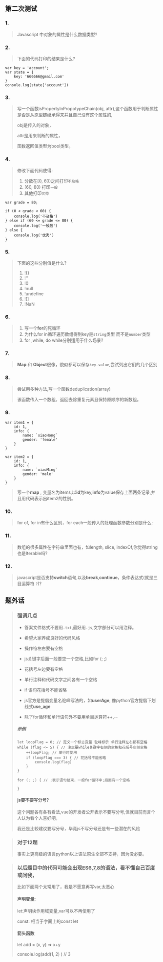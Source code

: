 ##                                                        第二次测试

### 1. 

> Javascript 中对象的属性是什么数据类型?

### 2.

> 下面的代码打印的结果是什么?

```
var key = 'account';
var state = {
    key: '666666@gmail.com'
}
console.log(state['account'])
```

### 3.

>写一个函数isPropertyInPropotypeChain(obj, attr),这个函数用于判断属性是否是从原型链继承得来并且自己没有这个属性的,
>
>obj是传入的对象，
>
>attr是用来判断的属性，
>
>函数返回值类型为bool类型。

### 4.

>修改下面代码使得:
>
>1. 分数在[0, 60)之间打印`不及格`
>2. [60, 80) 打印`一般`
>3. 其他打印`优秀`

```
var grade = 80;

if (0 < grade < 60) {
    console.log('不及格')
} else if (60 <= grade <= 80) {
    console.log('一般般')
} else {
    console.log('优秀')
}
```

### 5.

> 下面的这些分别值是什么?
>
> 1. !{}
> 2. !''
> 3. !0
> 4. !null
> 5. !undefine
> 6. ![]
> 7. !NaN

### 6.

>1. 写一个**for**的死循环
>2. 为什么for in循环遍历数组得到key是`string`类型 而不是`number`类型
>3. for ,while, do while分别适用于什么场景?

### 7.

>**Map** 和 **Object**很像，貌似都可以保存`key-value`,尝试列出它们的几个区别

### 8.

>尝试用多种方法,写一个函数deduplication(array) 
>
>该函数传入一个数组，返回去除重复元素且保持原顺序的新数组。

### 9.

```
var item1 = {
    id: 1,
    info: {
        name: `xiaoHong`
        gender: 'female'
    }
}

var item2 = {
    id: 1,
    info: {
        name: `xiaoMing`
        gender: 'male'
    }
}
```

>写一个**map** , 变量名为items,以**id**为key,**info**为value保存上面两条记录,并且用代码表示出item2的性别。



### 10.

>for of, for in有什么区别，for each一般传入的处理函数参数分别是什么;

### 11.

>数组的很多属性在字符串里面也有，如length, slice, indexOf,你觉得string也是Iterable吗?

### 12.

>javascript是否支持**switch**语句,以及**break**,**continue**，条件表达式(就是三目运算符 `?`)?



## 题外话

>### 强调几点
>
>- 答案文件格式不要用`.txt`,最好用`.js`,文字部分可以用注释。
>
>- 希望大家养成良好的代码风格
>
>  - 操作符左右要有空格
>
>  - js关键字后面一般要空一个空格,比如for (; ;)
>  - 花括号左边要有空格
>  - 单行注释和代码文字之间各有一个空格
>  - if 语句花括号不能省略
>  - js官方是提倡变量名驼峰写法的，如**userAge**, 像python官方提倡下划线式**use_age**
>  - 除了for循环和单行语句外不要用单目运算符++,--
>
>  ##### 示例
>
>  ```
>  let loopFlag = 0; // 定义一个标志变量 驼峰标示 单行注释左右都有空格
>  while (flag <= 5) { // 注意要while关键字右侧的空格和花括号左侧空格
>      ++loopFlag; // 单行时使用
>      if (loopFlag === 3) { // 花括号不能省略 
>          console.log(flag)
>      }
>  }
>  
>  for (; ;) { // ;表示语句结束，一般for循环中;后面有一个空格
>      
>  }
>  ```
>
>  #### js要不要写分号?
>
>  这个问题各有各有看法,vue的开发者公开表示不要写分号,但就目前而言个人认为看个人喜好吧，
>
>  我还是比较建议要写分号，毕竟js不写分号还是有一些潜在的风险



>### 对于12题
>
>事实上更高级的语言python以上语法原生全部不支持，因为没必要。

>###  以后题目中的代码可能会出现ES6,7,8的语法，看不懂自己百度或问我，
>
>比如下面两个太常用了，我是不愿意再写var,太恶心
>
>#### 声明变量:
>
>let:声明块作用域变量,var可以不再使用了
>
>const: 相当于字面上的const let
>
>#### 箭头函数
>
>let add = (x, y) => x+y
>
>console.log(add(1, 2) )  // 3


